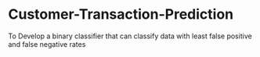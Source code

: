 # Customer-Transaction-Prediction
To Develop a binary classifier that can classify data with least false positive and false negative rates

